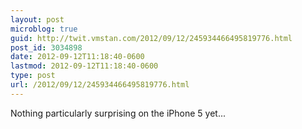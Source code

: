 ```yaml
---
layout: post
microblog: true
guid: http://twit.vmstan.com/2012/09/12/245934466495819776.html
post_id: 3034898
date: 2012-09-12T11:18:40-0600
lastmod: 2012-09-12T11:18:40-0600
type: post
url: /2012/09/12/245934466495819776.html
---
```

Nothing particularly surprising on the iPhone 5 yet...

